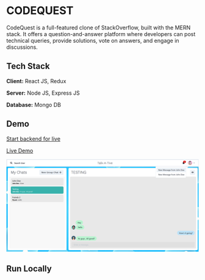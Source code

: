 # CODEQUEST

CodeQuest is a full-featured clone of StackOverflow,
built with the MERN stack. It offers a question-and-answer platform where developers can post technical queries, provide solutions, vote on answers, and engage in discussions.
## Tech Stack

**Client:** React JS, Redux

**Server:** Node JS, Express JS

**Database:** Mongo DB

## Demo

[Start backend for live ](https://codequest-x30q.onrender.com)

[Live Demo](https://codequest-sigma.vercel.app/)

![](https://github.com/Gautams4205/Mern-Chat-App/blob/main/screenshots/group%20%2B%20notif.PNG)
## Run Locally
